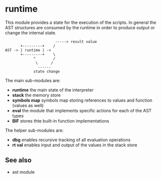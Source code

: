 runtime
=======

This module provides a state for the execution of the scripts.
In general the AST structures are consumed by the runtime in order to produce output or change the internal state.

                           -----> result value
           +---------+    /
    AST -> | runtime | -<
           +---------+    \
                 ^        /
                  \      /
                   ------
                 state change

The main sub-modules are:
 * **runtime**      the main state of the interpreter
 * **stack**        the memory store
 * **symbols map**  symbols map storing references to values and function (values as well)
 * **eval**         the module that implements specific actions for each of the AST types
 * **BIF**          stores thte built-in function implementations

The helper sub-modules are:
 * **dbg**      enables recursive tracking of all evaluation operations
 * **rt val**   enables input and output of the values in the stack store

See also
--------
 * ast module

